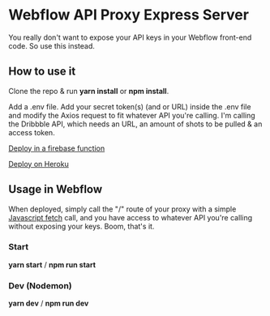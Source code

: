 # Webflow API Proxy Express Server

You really don't want to expose your API keys in your Webflow front-end code. So use this instead.

## How to use it

Clone the repo & run __yarn install__ or __npm install__.

Add a .env file. Add your secret token(s) (and or URL) inside the .env file and modify the Axios request to fit whatever API you're calling. I'm calling the Dribbble API, which needs an URL, an amount of shots to be pulled & an access token. 

[Deploy in a firebase function](https://firebase.google.com/docs/functions/get-started)

[Deploy on Heroku](https://devcenter.heroku.com/articles/deploying-nodejs)

## Usage in Webflow

When deployed, simply call the "/" route of your proxy with a simple [Javascript fetch](https://developer.mozilla.org/en-US/docs/Web/API/Fetch_API/Using_Fetch) call, and you have access to whatever API you're calling without exposing your keys. Boom, that's it.

### Start 

__yarn start__ / __npm run start__

### Dev (Nodemon)

__yarn dev__ / __npm run dev__